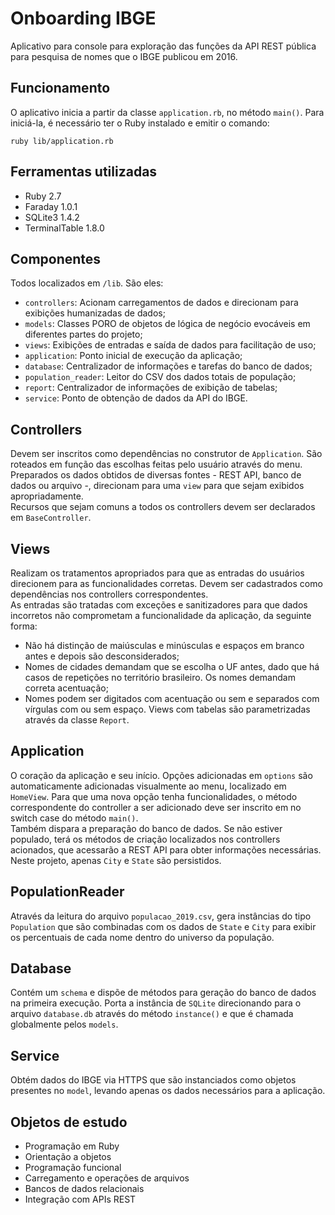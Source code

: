 # Onboarding IBGE

Aplicativo para console para exploração das funções da API REST pública para 
pesquisa de nomes que o IBGE publicou em 2016.

## Funcionamento
O aplicativo inicia a partir da classe `application.rb`, no método `main()`.
Para iniciá-la, é necessário ter o Ruby instalado e emitir o comando:
```
ruby lib/application.rb
```

## Ferramentas utilizadas
- Ruby 2.7
- Faraday 1.0.1
- SQLite3 1.4.2
- TerminalTable 1.8.0

## Componentes
Todos localizados em `/lib`. São eles:
- `controllers`: Acionam carregamentos de dados e direcionam para exibições 
humanizadas de dados;
- `models`: Classes PORO de objetos de lógica de negócio evocáveis em diferentes
partes do projeto;
- `views`: Exibições de entradas e saída de dados para facilitação de uso;
- `application`: Ponto inicial de execução da aplicação;
- `database`: Centralizador de informações e tarefas do banco de dados;
- `population_reader`: Leitor do CSV dos dados totais de população;
- `report`: Centralizador de informações de exibição de tabelas;
- `service`: Ponto de obtenção de dados da API do IBGE.

## Controllers
Devem ser inscritos como dependências no construtor de `Application`. São 
roteados em função das escolhas feitas pelo usuário através do menu.<br>
Preparados os dados obtidos de diversas fontes - REST API, banco de dados ou
arquivo -, direcionam para uma `view` para que sejam exibidos 
apropriadamente.<br>
Recursos que sejam comuns a todos os controllers devem ser declarados em 
`BaseController`.

## Views
Realizam os tratamentos apropriados para que as entradas do usuários direcionem
para as funcionalidades corretas. Devem ser cadastrados como dependências nos
controllers correspondentes.<br>
As entradas são tratadas com exceções e sanitizadores para que dados incorretos
não comprometam a funcionalidade da aplicação, da seguinte forma:
- Não há distinção de maiúsculas e minúsculas e espaços em branco antes e depois
são desconsiderados;
- Nomes de cidades demandam que se escolha o UF antes, dado que há casos de 
repetições no território brasileiro. Os nomes demandam correta acentuação;
- Nomes podem ser digitados com acentuação ou sem e separados com vírgulas com
ou sem espaço.
Views com tabelas são parametrizadas através da classe `Report`.

## Application
O coração da aplicação e seu início. Opções adicionadas em `options` são 
automaticamente adicionadas visualmente ao menu, localizado em `HomeView`. Para
que uma nova opção tenha funcionalidades, o método correspondente do controller
a ser adicionado deve ser inscrito em no switch case do método `main()`.<br>
Também dispara a preparação do banco de dados. Se não estiver populado, terá os
métodos de criação localizados nos controllers acionados, que acessarão a REST
API para obter informações necessárias.<br>
Neste projeto, apenas `City` e `State` são persistidos.

## PopulationReader
Através da leitura do arquivo `populacao_2019.csv`, gera instâncias do tipo
`Population` que são combinadas com os dados de `State` e `City` para exibir
os percentuais de cada nome dentro do universo da população.

## Database
Contém um `schema` e dispõe de métodos para geração do banco de dados na 
primeira execução. Porta a instância de `SQLite` direcionando para o arquivo
`database.db` através do método `instance()` e que é chamada globalmente pelos
`models`.

## Service
Obtém dados do IBGE via HTTPS que são instanciados como objetos presentes no
`model`, levando apenas os dados necessários para a aplicação.

## Objetos de estudo
- Programação em Ruby
- Orientação a objetos
- Programação funcional
- Carregamento e operações de arquivos
- Bancos de dados relacionais
- Integração com APIs REST